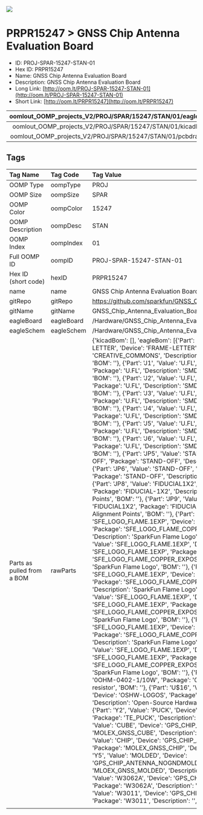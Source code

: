 


  
![][im]
# PRPR15247 > GNSS Chip Antenna Evaluation Board

- ID: PROJ-SPAR-15247-STAN-01
- Hex ID: PRPR15247
- Name: GNSS Chip Antenna Evaluation Board
- Description: GNSS Chip Antenna Evaluation Board
- Long Link: [http://oom.lt/PROJ-SPAR-15247-STAN-01](http://oom.lt/PROJ-SPAR-15247-STAN-01)
- Short Link: [http://oom.lt/PRPR15247](http://oom.lt/PRPR15247)
  

|oomlout_OOMP_projects_V2/PROJ/SPAR/15247/STAN/01/eagleImage.png|oomlout_OOMP_projects_V2/PROJ/SPAR/15247/STAN/01/eagleSchemImage.png|oomlout_OOMP_projects_V2/PROJ/SPAR/15247/STAN/01/kicadPcb3dFront.png|oomlout_OOMP_projects_V2/PROJ/SPAR/15247/STAN/01/kicadPcb3dBack.png|
| :---: | :---: | :---: | :---: |
|oomlout_OOMP_projects_V2/PROJ/SPAR/15247/STAN/01/kicadPcb3d.png|oomlout_OOMP_projects_V2/PROJ/SPAR/15247/STAN/01/bomBack.png|oomlout_OOMP_projects_V2/PROJ/SPAR/15247/STAN/01/bomFront.png|oomlout_OOMP_projects_V2/PROJ/SPAR/15247/STAN/01/pcbdraw.svg|
|oomlout_OOMP_projects_V2/PROJ/SPAR/15247/STAN/01/pcbdrawBack.svg||||

## Tags
  

|Tag Name|Tag Code|Tag Value|
| :--- | :--- | :--- |
|OOMP Type|oompType|PROJ|
|OOMP Size|oompSize|SPAR|
|OOMP Color|oompColor|15247|
|OOMP Description|oompDesc|STAN|
|OOMP Index|oompIndex|01|
|Full OOMP ID|oompID|PROJ-SPAR-15247-STAN-01|
|Hex ID (short code)|hexID|PRPR15247|
|name|name|GNSS Chip Antenna Evaluation Board|
|gitRepo|gitRepo|https://github.com/sparkfun/GNSS_Chip_Antenna_Evaluation_Board|
|gitName|gitName|GNSS_Chip_Antenna_Evaluation_Board|
|eagleBoard|eagleBoard|/Hardware/GNSS_Chip_Antenna_Evaluation_Board.brd|
|eagleSchem|eagleSchem|/Hardware/GNSS_Chip_Antenna_Evaluation_Board.sch|
|Parts as pulled from a BOM|rawParts|{'kicadBom': [], 'eagleBom': [{'Part': 'FRAME1', 'Value': 'FRAME-LETTER', 'Device': 'FRAME-LETTER', 'Package': 'CREATIVE_COMMONS', 'Description': 'Schematic Frame - Letter', 'BOM': ''}, {'Part': 'J1', 'Value': 'U.FL', 'Device': 'U.FL2PIN', 'Package': 'U.FL', 'Description': 'SMD Antenna Connector - U.FL', 'BOM': ''}, {'Part': 'J2', 'Value': 'U.FL', 'Device': 'U.FL2PIN', 'Package': 'U.FL', 'Description': 'SMD Antenna Connector - U.FL', 'BOM': ''}, {'Part': 'J3', 'Value': 'U.FL', 'Device': 'U.FL2PIN', 'Package': 'U.FL', 'Description': 'SMD Antenna Connector - U.FL', 'BOM': ''}, {'Part': 'J4', 'Value': 'U.FL', 'Device': 'U.FL2PIN', 'Package': 'U.FL', 'Description': 'SMD Antenna Connector - U.FL', 'BOM': ''}, {'Part': 'J5', 'Value': 'U.FL', 'Device': 'U.FL2PIN', 'Package': 'U.FL', 'Description': 'SMD Antenna Connector - U.FL', 'BOM': ''}, {'Part': 'J6', 'Value': 'U.FL', 'Device': 'U.FL2PIN', 'Package': 'U.FL', 'Description': 'SMD Antenna Connector - U.FL', 'BOM': ''}, {'Part': 'JP5', 'Value': 'STAND-OFF', 'Device': 'STAND-OFF', 'Package': 'STAND-OFF', 'Description': 'Stand Off', 'BOM': ''}, {'Part': 'JP6', 'Value': 'STAND-OFF', 'Device': 'STAND-OFF', 'Package': 'STAND-OFF', 'Description': 'Stand Off', 'BOM': ''}, {'Part': 'JP8', 'Value': 'FIDUCIAL1X2', 'Device': 'FIDUCIAL1X2', 'Package': 'FIDUCIAL-1X2', 'Description': 'Fiducial Alignment Points', 'BOM': ''}, {'Part': 'JP9', 'Value': 'FIDUCIAL1X2', 'Device': 'FIDUCIAL1X2', 'Package': 'FIDUCIAL-1X2', 'Description': 'Fiducial Alignment Points', 'BOM': ''}, {'Part': 'LOGO1', 'Value': 'SFE_LOGO_FLAME.1EXP', 'Device': 'SFE_LOGO_FLAME.1EXP', 'Package': 'SFE_LOGO_FLAME_COPPER_EXPOSED_.1', 'Description': 'SparkFun Flame Logo', 'BOM': ''}, {'Part': 'LOGO2', 'Value': 'SFE_LOGO_FLAME.1EXP', 'Device': 'SFE_LOGO_FLAME.1EXP', 'Package': 'SFE_LOGO_FLAME_COPPER_EXPOSED_.1', 'Description': 'SparkFun Flame Logo', 'BOM': ''}, {'Part': 'LOGO3', 'Value': 'SFE_LOGO_FLAME.1EXP', 'Device': 'SFE_LOGO_FLAME.1EXP', 'Package': 'SFE_LOGO_FLAME_COPPER_EXPOSED_.1', 'Description': 'SparkFun Flame Logo', 'BOM': ''}, {'Part': 'LOGO4', 'Value': 'SFE_LOGO_FLAME.1EXP', 'Device': 'SFE_LOGO_FLAME.1EXP', 'Package': 'SFE_LOGO_FLAME_COPPER_EXPOSED_.1', 'Description': 'SparkFun Flame Logo', 'BOM': ''}, {'Part': 'LOGO5', 'Value': 'SFE_LOGO_FLAME.1EXP', 'Device': 'SFE_LOGO_FLAME.1EXP', 'Package': 'SFE_LOGO_FLAME_COPPER_EXPOSED_.1', 'Description': 'SparkFun Flame Logo', 'BOM': ''}, {'Part': 'LOGO6', 'Value': 'SFE_LOGO_FLAME.1EXP', 'Device': 'SFE_LOGO_FLAME.1EXP', 'Package': 'SFE_LOGO_FLAME_COPPER_EXPOSED_.1', 'Description': 'SparkFun Flame Logo', 'BOM': ''}, {'Part': 'R1', 'Value': '0', 'Device': '0OHM-0402-1/10W', 'Package': '0402', 'Description': '0Ω resistor', 'BOM': ''}, {'Part': 'U$16', 'Value': 'OSHW-LOGOS', 'Device': 'OSHW-LOGOS', 'Package': 'OSHW-LOGO-S', 'Description': 'Open-Source Hardware (OSHW) Logo', 'BOM': ''}, {'Part': 'Y2', 'Value': 'PUCK', 'Device': 'GPS_CHIP_ANTENNAPUCK', 'Package': 'TE_PUCK', 'Description': '', 'BOM': ''}, {'Part': 'Y3', 'Value': 'CUBE', 'Device': 'GPS_CHIP_ANTENNACUBE', 'Package': 'MOLEX_GNSS_CUBE', 'Description': '', 'BOM': ''}, {'Part': 'Y4', 'Value': 'CHIP', 'Device': 'GPS_CHIP_ANTENNA2042830001', 'Package': 'MOLEX_GNSS_CHIP', 'Description': '', 'BOM': ''}, {'Part': 'Y5', 'Value': 'MOLDED', 'Device': 'GPS_CHIP_ANTENNA_NOGNDMOLDED', 'Package': 'MLOEX_GNSS_MOLDED', 'Description': '', 'BOM': ''}, {'Part': 'Y6', 'Value': 'W3062A', 'Device': 'GPS_CHIP_ANTENNAW3062A', 'Package': 'W3062A', 'Description': '', 'BOM': ''}, {'Part': 'Y7', 'Value': 'W3011', 'Device': 'GPS_CHIP_ANTENNAW3011', 'Package': 'W3011', 'Description': '', 'BOM': ''}]}|
||||



[im]: PROJ/SPAR/15247/STAN/01/kicadPcb3d_450.png
